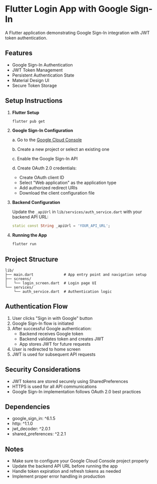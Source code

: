 # Flutter Login App with Google Sign-In

A Flutter application demonstrating Google Sign-In integration with JWT token authentication.

## Features

- Google Sign-In Authentication
- JWT Token Management
- Persistent Authentication State
- Material Design UI
- Secure Token Storage

## Setup Instructions

1. **Flutter Setup**
   ```bash
   flutter pub get
   ```

2. **Google Sign-In Configuration**
   
   a. Go to the [Google Cloud Console](https://console.cloud.google.com/)
   
   b. Create a new project or select an existing one
   
   c. Enable the Google Sign-In API
   
   d. Create OAuth 2.0 credentials:
      - Create OAuth client ID
      - Select "Web application" as the application type
      - Add authorized redirect URIs
      - Download the client configuration file

3. **Backend Configuration**
   
   Update the `_apiUrl` in `lib/services/auth_service.dart` with your backend API URL:
   ```dart
   static const String _apiUrl = 'YOUR_API_URL';
   ```

4. **Running the App**
   ```bash
   flutter run
   ```

## Project Structure

```
lib/
├── main.dart              # App entry point and navigation setup
├── screens/
│   └── login_screen.dart  # Login page UI
└── services/
    └── auth_service.dart  # Authentication logic
```

## Authentication Flow

1. User clicks "Sign in with Google" button
2. Google Sign-In flow is initiated
3. After successful Google authentication:
   - Backend receives Google token
   - Backend validates token and creates JWT
   - App stores JWT for future requests
4. User is redirected to home screen
5. JWT is used for subsequent API requests

## Security Considerations

- JWT tokens are stored securely using SharedPreferences
- HTTPS is used for all API communications
- Google Sign-In implementation follows OAuth 2.0 best practices

## Dependencies

- google_sign_in: ^6.1.5
- http: ^1.1.0
- jwt_decoder: ^2.0.1
- shared_preferences: ^2.2.1

## Notes

- Make sure to configure your Google Cloud Console project properly
- Update the backend API URL before running the app
- Handle token expiration and refresh tokens as needed
- Implement proper error handling in production
